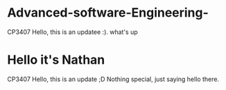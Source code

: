# Advanced-software-Engineering-
CP3407
Hello, this is an updatee :).
what's up

# Hello it's Nathan
CP3407
Hello, this is an update ;D
Nothing special, just saying hello there.
